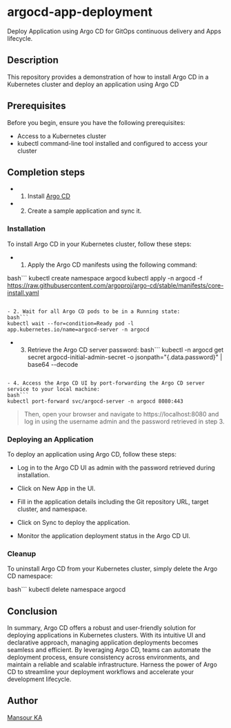 # argocd-app-deployment
Deploy Application using Argo CD for GitOps continuous delivery and Apps lifecycle.


## Description
This repository provides a demonstration of how to install Argo CD in a Kubernetes cluster and deploy an application using Argo CD

## Prerequisites
Before you begin, ensure you have the following prerequisites:

- Access to a Kubernetes cluster
- kubectl command-line tool installed and configured to access your cluster

## Completion steps
- 1. Install [Argo CD](https://argo-cd.readthedocs.io/en/stable/getting_started/)
- 2. Create a sample application and sync it.


### Installation
To install Argo CD in your Kubernetes cluster, follow these steps:

- 1. Apply the Argo CD manifests using the following command:
     
bash```
kubectl create namespace argocd
kubectl apply -n argocd -f https://raw.githubusercontent.com/argoproj/argo-cd/stable/manifests/core-install.yaml
```
 
- 2. Wait for all Argo CD pods to be in a Running state:
bash```
kubectl wait --for=condition=Ready pod -l app.kubernetes.io/name=argocd-server -n argocd
```

- 3. Retrieve the Argo CD server password:
bash```
kubectl -n argocd get secret argocd-initial-admin-secret -o jsonpath="{.data.password}" | base64 --decode
```

- 4. Access the Argo CD UI by port-forwarding the Argo CD server service to your local machine:
bash```
kubectl port-forward svc/argocd-server -n argocd 8080:443
```

> Then, open your browser and navigate to https://localhost:8080 and log in using the username admin and the password retrieved in step 3.

### Deploying an Application
To deploy an application using Argo CD, follow these steps:

- Log in to the Argo CD UI as admin with the password retrieved during installation.

- Click on New App in the UI.

- Fill in the application details including the Git repository URL, target cluster, and namespace.

- Click on Sync to deploy the application.

- Monitor the application deployment status in the Argo CD UI.

### Cleanup
To uninstall Argo CD from your Kubernetes cluster, simply delete the Argo CD namespace:

bash```
kubectl delete namespace argocd

## Conclusion

In summary, Argo CD offers a robust and user-friendly solution for deploying applications in Kubernetes clusters. With its intuitive UI and declarative approach, managing application deployments becomes seamless and efficient. By leveraging Argo CD, teams can automate the deployment process, ensure consistency across environments, and maintain a reliable and scalable infrastructure. Harness the power of Argo CD to streamline your deployment workflows and accelerate your development lifecycle.

## Author
[Mansour KA](https://github.com/mansourka06)
